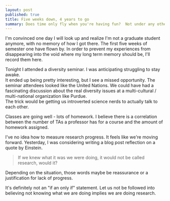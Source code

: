 ```yaml
---
layout: post
published: true
title: Five weeks down, 4 years to go
summary: Does time only fly when you're having fun?  Not under any other conditions?
---
```


I'm convinced one day I will look up and realize I'm not a graduate student 
anymore, with no memory of how I got there.  The first five weeks of
semester one have flown by.  In order to prevent my experiences from disappearing into the
void where my long term memory should be, I'll record them here.

Tonight I attended a diversity seminar.  I was anticipating struggling to stay awake.  
It ended up being pretty
interesting, but I see a missed opportunity.  The seminar attendees looked like
the United Nations.  We could have had a fascinating discussion about the real
diversity issues at a multi-cultural / multi-national organization like Purdue.  
The trick would be getting us introverted science nerds to actually talk to each other.

Classes are going well - lots of homework.  I believe there is a correlation
between the number of TAs a professor has for a course and the amount of homework
assigned.

I've no idea how to measure research progress.  It feels like we're moving
forward.  Yesterday, I was considering writing a blog post reflection on
a quote by Einstein.

> If we knew what it was we were doing, it would not be called research, would it?

Depending on the situation, those words maybe be reassurance or a justification 
for lack of progress. 

It's definitely not an "if an only if" statement.  Let us not be followed into
believing not knowing what we are doing implies we are doing research.









